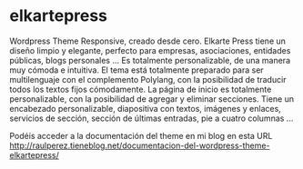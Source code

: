 # elkartepress
Wordpress Theme Responsive, creado desde cero. 
Elkarte Press tiene un diseño limpio y elegante, perfecto para empresas, asociaciones, entidades públicas, 
blogs personales ... Es totalmente personalizable, de una manera muy cómoda e intuitiva. El tema está totalmente preparado 
para ser multilenguaje con el complemento Polylang, con la posibilidad de traducir todos los textos fijos cómodamente. 
La página de inicio es totalmente personalizable, con la posibilidad de agregar y eliminar secciones. Tiene un encabezado 
personalizable, diapositiva con textos, imágenes y enlaces, servicios de sección, sección de últimas entradas, pie a cuatro 
columnas ...

Podéis acceder a la documentación del theme en mi blog en esta URL http://raulperez.tieneblog.net/documentacion-del-wordpress-theme-elkartepress/

